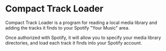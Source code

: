 Compact Track Loader
====================

Compact Track Loader is a program for reading a local media library and adding the tracks it finds
to your Spotify "Your Music" area.

Once authorized with Spotify, it will allow you to specify your media library directories, and load
each track it finds into your Spotify account.